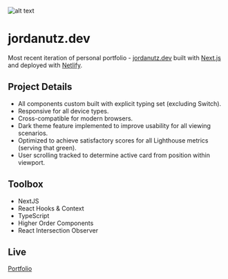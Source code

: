 ![alt text](https://i.ibb.co/9hyMdGr/Screen-Shot-2022-03-12-at-7-51-58-PM-1.png)

# jordanutz.dev

Most recent iteration of personal portfolio - [jordanutz.dev](https://www.jordanutz.dev) built with [Next.js](https://nextjs.org/) and deployed with [Netlify](https://www.netlify.com/).

## Project Details

-  All components custom built with explicit typing set (excluding Switch).
-  Responsive for all device types.
-  Cross-compatible for modern browsers.
-  Dark theme feature implemented to improve usability for all viewing scenarios.
-  Optimized to achieve satisfactory scores for all Lighthouse metrics (serving that green).
-  User scrolling tracked to determine active card from position within viewport.

## Toolbox

-  NextJS
-  React Hooks & Context
-  TypeScript
-  Higher Order Components
-  React Intersection Observer

## Live

[Portfolio](https://www.jordanutz.dev)
